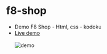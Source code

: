 # f8-shop
- Demo F8 Shop - Html, css - kodoku
- [Live demo](https://kodoku.codes/f8-shop/) <br><br>
![demo](https://i.ibb.co/rFHZGB9/screencapture-file-C-Users-Asus-Desktop-F8-learning-f8-shop-index-html-2021-12-22-13-45-37.png)
